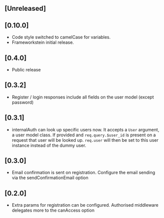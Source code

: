 
## [Unreleased]
  

## [0.10.0]
 - Code style switched to camelCase for variables. 
 - Frameworkstein initial release.

## [0.4.0]
 - Public release

## [0.3.2]
 - Register / login responses include all fields on the user model (except password)

## [0.3.1]
 - internalAuth can look up specific users now. It accepts a `User` argument, a user model class. If provided and `req.query.$user_id` is present on a request that user will be looked up. `req.user` will then be set to this user instance instead of the dummy user.

## [0.3.0]
 - Email confirmation is sent on registration. Configure the email sending via the sendConfirmationEmail option

## [0.2.0]
 - Extra params for registration can be configured. Authorised middleware delegates more to the canAccess option
